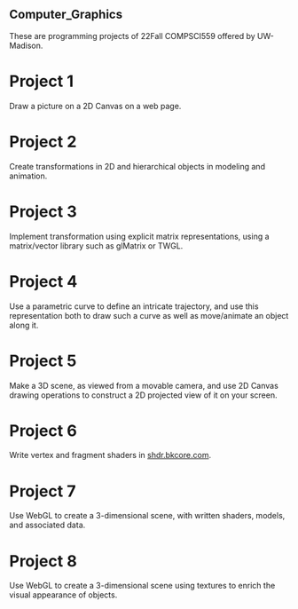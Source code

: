 ## Computer_Graphics
These are programming projects of 22Fall COMPSCI559 offered by UW-Madison.

# Project 1
Draw a picture on a 2D Canvas on a web page.

# Project 2
Create transformations in 2D and hierarchical objects in modeling and animation.

# Project 3
Implement transformation using explicit matrix representations, using a matrix/vector library such as glMatrix or TWGL.

# Project 4
Use a parametric curve to define an intricate trajectory, and use this representation both to draw such a curve as well as move/animate an object along it.

# Project 5
Make a 3D scene, as viewed from a movable camera, and use 2D Canvas drawing operations to construct a 2D projected view of it on your screen.

# Project 6
Write vertex and fragment shaders in [shdr.bkcore.com](http://shdr.bkcore.com/).

# Project 7
Use WebGL to create a 3-dimensional scene, with written shaders, models, and associated data.

# Project 8
Use WebGL to create a 3-dimensional scene using textures to enrich the visual appearance of objects.
